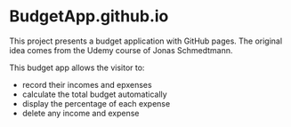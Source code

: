 # BudgetApp.github.io
This project presents a budget application with GitHub pages. The original idea comes from the Udemy course of Jonas Schmedtmann. 

This budget app allows the visitor to:
* record their incomes and epxenses
* calculate the total budget automatically
* display the percentage of each expense
* delete any income and expense 


